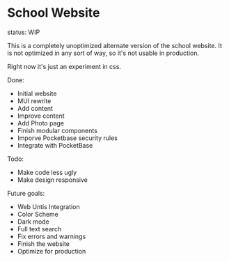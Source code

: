 # School Website
status: WIP
 
This is a completely unoptimized alternate version of the school website. It is not optimized in any sort of way, so it's not usable in production.

Right now it's just an experiment in css.

Done:
- Initial website
- MUI rewrite
- Add content
- Improve content
- Add Photo page
- Finish modular components
- Imporve Pocketbase security rules
- Integrate with PocketBase

Todo:
- Make code less ugly
- Make design responsive

Future goals:
- Web Untis Integration
- Color Scheme
- Dark mode
- Full text search
- Fix errors and warnings
- Finish the website
- Optimize for production